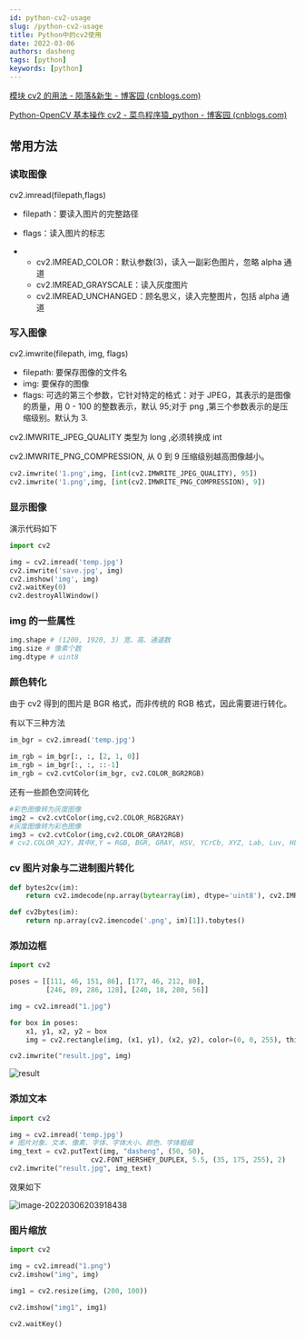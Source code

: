 ```yaml
---
id: python-cv2-usage
slug: /python-cv2-usage
title: Python中的cv2使用
date: 2022-03-06
authors: dasheng
tags: [python]
keywords: [python]
---
```


<!-- truncate -->

[模块 cv2 的用法 - 陨落&新生 - 博客园 (cnblogs.com)](https://www.cnblogs.com/shizhengwen/p/8719062.html)

[Python-OpenCV 基本操作 cv2 - 菜鸟程序猿\_python - 博客园 (cnblogs.com)](https://www.cnblogs.com/zlel/p/9267629.html)

## 常用方法

### 读取图像

cv2.imread(filepath,flags)

- filepath：要读入图片的完整路径

- flags：读入图片的标志

- - cv2.IMREAD_COLOR：默认参数(3)，读入一副彩色图片，忽略 alpha 通道
  - cv2.IMREAD_GRAYSCALE：读入灰度图片
  - cv2.IMREAD_UNCHANGED：顾名思义，读入完整图片，包括 alpha 通道

### 写入图像

cv2.imwrite(filepath, img, flags)

- filepath: 要保存图像的文件名
- img: 要保存的图像
- flags: 可选的第三个参数，它针对特定的格式：对于 JPEG，其表示的是图像的质量，用 0 - 100 的整数表示，默认 95;对于 png ,第三个参数表示的是压缩级别。默认为 3.

cv2.IMWRITE_JPEG_QUALITY 类型为 long ,必须转换成 int

cv2.IMWRITE_PNG_COMPRESSION, 从 0 到 9 压缩级别越高图像越小。

```python
cv2.imwrite('1.png',img, [int(cv2.IMWRITE_JPEG_QUALITY), 95])
cv2.imwrite('1.png',img, [int(cv2.IMWRITE_PNG_COMPRESSION), 9])
```

### 显示图像

演示代码如下

```python
import cv2

img = cv2.imread('temp.jpg')
cv2.imwrite('save.jpg', img)
cv2.imshow('img', img)
cv2.waitKey(0)
cv2.destroyAllWindow()
```

### img 的一些属性

```python
img.shape # (1200, 1920, 3) 宽、高、通道数
img.size # 像素个数
img.dtype # uint8
```

### 颜色转化

由于 cv2 得到的图片是 BGR 格式，而非传统的 RGB 格式，因此需要进行转化。

有以下三种方法

```python
im_bgr = cv2.imread('temp.jpg')

im_rgb = im_bgr[:, :, [2, 1, 0]]
im_rgb = im_bgr[:, :, ::-1]
im_rgb = cv2.cvtColor(im_bgr, cv2.COLOR_BGR2RGB)
```

还有一些颜色空间转化

```python
#彩色图像转为灰度图像
img2 = cv2.cvtColor(img,cv2.COLOR_RGB2GRAY)
#灰度图像转为彩色图像
img3 = cv2.cvtColor(img,cv2.COLOR_GRAY2RGB)
# cv2.COLOR_X2Y，其中X,Y = RGB, BGR, GRAY, HSV, YCrCb, XYZ, Lab, Luv, HLS
```

### cv 图片对象与二进制图片转化

```python
def bytes2cv(im):
    return cv2.imdecode(np.array(bytearray(im), dtype='uint8'), cv2.IMREAD_UNCHANGED)

def cv2bytes(im):
    return np.array(cv2.imencode('.png', im)[1]).tobytes()
```

### 添加边框

```python
import cv2

poses = [[111, 46, 151, 86], [177, 46, 212, 80],
         [246, 89, 286, 128], [240, 18, 280, 56]]

img = cv2.imread("1.jpg")

for box in poses:
    x1, y1, x2, y2 = box
    img = cv2.rectangle(img, (x1, y1), (x2, y2), color=(0, 0, 255), thickness=2)

cv2.imwrite("result.jpg", img)
```

![result](https://img.kuizuo.cn/result.png)

### 添加文本

```python
import cv2

img = cv2.imread('temp.jpg')
# 图片对象、文本、像素、字体、字体大小、颜色、字体粗细
img_text = cv2.putText(img, "dasheng", (50, 50),
                    cv2.FONT_HERSHEY_DUPLEX, 5.5, (35, 175, 255), 2)
cv2.imwrite("result.jpg", img_text)
```

效果如下

![image-20220306203918438](https://img.kuizuo.cn/image-20220306203918438.png)

### 图片缩放

```python
import cv2

img = cv2.imread("1.png")
cv2.imshow("img", img)

img1 = cv2.resize(img, (200, 100))

cv2.imshow("img1", img1)

cv2.waitKey()
```
